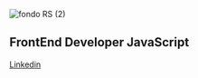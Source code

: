 ![fondo RS (2)](https://user-images.githubusercontent.com/70170188/101820149-f61dfb00-3b04-11eb-8fe1-0626fb6cc678.png)

## FrontEnd Developer JavaScript

[Linkedin](www.linkedin.com/in/katiuska-martinez-a156b2173)
